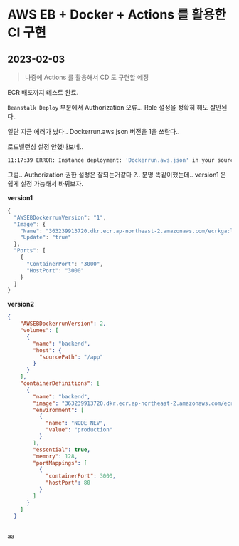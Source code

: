 # AWS EB + Docker + Actions 를 활용한 CI 구현 

## 2023-02-03
> 나중에 Actions 를 활용해서 CD 도 구현할 예정 

ECR 배포까지 테스트 완료.

`Beanstalk Deploy` 부분에서 Authorization 오류...
Role 설정을 정확히 해도 잘안된다..

일단 지금 에러가 났다..
Dockerrun.aws.json 버전을 1을 쓰란다..

로드밸런싱 설정 안했나보네..

```sh
11:17:39 ERROR: Instance deployment: 'Dockerrun.aws.json' in your source bundle specifies an unsupported version. Elastic Beanstalk only supports version 1 for non compose app and version 3 for compose app. The deployment failed.
```

그럼.. Authorization 권한 설정은 잘되는거같다 ?.. 분명 똑같이했는데.. 
version1 은 쉽게 설정 가능해서 바꿔보자. 

**version1**
```js
{
  "AWSEBDockerrunVersion": "1",
  "Image": {
    "Name": "363239913720.dkr.ecr.ap-northeast-2.amazonaws.com/ecrkga:latest",
    "Update": "true"
  },
  "Ports": [
    {
      "ContainerPort": "3000",
      "HostPort": "3000"
    }
  ]
}
```

**version2**
```json
{
    "AWSEBDockerrunVersion": 2,
    "volumes": [
      {
        "name": "backend",
        "host": {
          "sourcePath": "/app"
        }
      }
    ],
    "containerDefinitions": [
      {
        "name": "backend",
        "image": "363239913720.dkr.ecr.ap-northeast-2.amazonaws.com/ecrkga:latest",
        "environment": [
          {
            "name": "NODE_NEV",
            "value": "production"
          }
        ],
        "essential": true,
        "memory": 128,
        "portMappings": [
          {
            "containerPort": 3000,
            "hostPort": 80
          }
        ]
      }
    ]
  }
  
```

aa